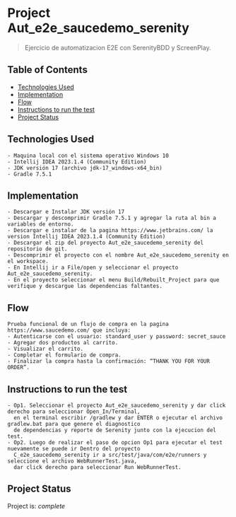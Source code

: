# Project Aut_e2e_saucedemo_serenity
> Ejercicio de automatizacion E2E con SerenityBDD y ScreenPlay.

## Table of Contents
* [Technologies Used](#Prerequisitos)
* [Implementation](#Implementacion)
* [Flow](#flujo)
* [Instructions to run the test](#instructions)
* [Project Status](#project-status)

## Technologies Used
	- Maquina local con el sistema operativo Windows 10
	- Intellij IDEA 2023.1.4 (Community Edition)
	- JDK versión 17 (archivo jdk-17_windows-x64_bin)
	- Gradle 7.5.1

## Implementation
    - Descargar e Instalar JDK versión 17
	- Descargar y descomprimir Gradle 7.5.1 y agregar la ruta al bin a variables de entorno.
	- Descargar e instalar de la pagina https://www.jetbrains.com/ la version Intellij IDEA 2023.1.4 (Community Edition)
	- Descargar el zip del proyecto Aut_e2e_saucedemo_serenity del repositorio de git.
	- Descomprimir el proyecto con el nombre Aut_e2e_saucedemo_serenity en el workspace.
	- En Intellij ir a File/open y seleccionar el proyecto Aut_e2e_saucedemo_serenity. 
    - En el proyecto seleccionar el menu Build/Rebuilt_Project para que verifique y descargue las dependencias faltantes.

## Flow
    Prueba funcional de un flujo de compra en la pagina https://www.saucedemo.com/ que incluya:
    - Autenticarse con el usuario: standard_user y password: secret_sauce
    - Agregar dos productos al carrito.
    - Visualizar el carrito.
    - Completar el formulario de compra.
    - Finalizar la compra hasta la confirmación: “THANK YOU FOR YOUR ORDER”.

## Instructions to run the test
    - Op1. Seleccionar el proyecto Aut_e2e_saucedemo_serenity y dar click derecho para seleccionar Open_In/Terminal, 
      en el terminal escribir /gradlew y dar ENTER o ejecutar el archivo gradlew.bat para que genere el diagnostico
      de dependencias y reporte de Serenity junto con la ejecucion del test.
    - Op2. Luego de realizar el paso de opcion Op1 para ejecutar el test nuevamente se puede ir Dentro del proyecto
      C_e2e_saucedemo_serenity ir a src/test/java/com/e2e/runners y seleccione el archivo WebRunnerTest.java,
      dar click derecho para seleccionar Run WebRunnerTest.

## Project Status
Project is:  _complete_
